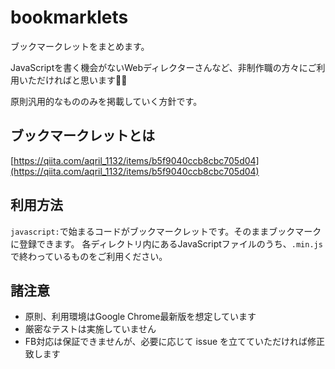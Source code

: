 # bookmarklets

ブックマークレットをまとめます。

JavaScriptを書く機会がないWebディレクターさんなど、非制作職の方々にご利用いただければと思います🙆‍♀️

原則汎用的なもののみを掲載していく方針です。

## ブックマークレットとは

[https://qiita.com/aqril_1132/items/b5f9040ccb8cbc705d04](https://qiita.com/aqril_1132/items/b5f9040ccb8cbc705d04)

## 利用方法

`javascript:`で始まるコードがブックマークレットです。そのままブックマークに登録できます。 各ディレクトリ内にあるJavaScriptファイルのうち、`.min.js`で終わっているものをご利用ください。

## 諸注意

- 原則、利用環境はGoogle Chrome最新版を想定しています
- 厳密なテストは実施していません
- FB対応は保証できませんが、必要に応じて issue を立てていただければ修正致します
